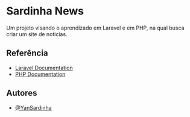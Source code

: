 # Sardinha News

Um projeto visando o aprendizado em Laravel e em PHP, na qual busca criar um site de noticias.


## Referência

 - [Laravel Documentation](https://laravel.com/docs/10.x)
 - [PHP Documentation](https://www.php.net/docs.php)
 
## Autores

- [@YanSardinha](https://github.com/YanSardinha)

